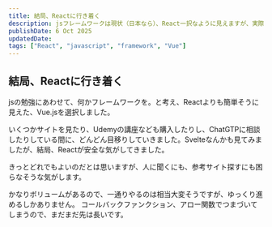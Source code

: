 ```yaml
---
title: 結局、Reactに行き着く
description: jsフレームワークは現状（日本なら）、React一択なように見えますが、実際はどうなのか。
publishDate: 6 Oct 2025
updatedDate:
tags: ["React", "javascript", "framework", "Vue"]
---
```


## 結局、Reactに行き着く

jsの勉強にあわせて、何かフレームワークを。と考え、Reactよりも簡単そうに見えた、Vue.jsを選択しました。

いくつかサイトを見たり、Udemyの講座なども購入したりし、ChatGTPに相談したりしている間に、どんどん目移りしていきました。Svelteなんかも見てみましたが、結局、Reactが安全な気がしてきました。

きっとどれでもよいのだとは思いますが、人に聞くにも、参考サイト探すにも困らなそうな気がします。

かなりボリュームがあるので、一通りやるのは相当大変そうですが、ゆっくり進めるしかありません。
コールバックファンクション、アロー関数でつまづいてしまうので、まだまだ先は長いです。
